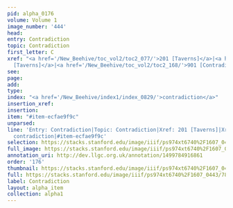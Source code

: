 ```yaml
---
pid: alpha_0176
volume: Volume 1
image_number: '444'
head: 
entry: Contradiction
topic: Contradiction
first_letter: C
xref: "<a href='/New_Beehive/toc_vol2/toc2_077/'>201 [Taverns]</a>|<a href='/New_Beehive/toc_vol2/toc2_078/'>201
  [Taverns]</a>|<a href='/New_Beehive/toc_vol2/toc2_168/'>901 [Contradiction]</a>"
see: 
page: 
add: 
type: 
index: "<a href='/New_Beehive/index1/index_0829/'>contradiction</a>"
insertion_xref: 
insertion: 
item: "#item-ecfae9f9c"
unparsed: 
line: 'Entry: Contradiction|Topic: Contradiction|Xref: 201 [Taverns]|Xref: 901 [Contradiction]|Index:
  contradiction|#item-ecfae9f9c'
selection: https://stacks.stanford.edu/image/iiif/ps974xt6740%2F1607_0443/780,4393,3061,667/full/0/default.jpg
full_image: https://stacks.stanford.edu/image/iiif/ps974xt6740%2F1607_0443/full/full/0/default.jpg
annotation_uri: http://dev.llgc.org.uk/annotation/1499784916861
order: '176'
thumbnail: https://stacks.stanford.edu/image/iiif/ps974xt6740%2F1607_0443/780,4393,600,180/250,/0/default.jpg
full: https://stacks.stanford.edu/image/iiif/ps974xt6740%2F1607_0443/780,4393,3061,667/full/0/default.jpg
label: Contradiction
layout: alpha_item
collection: alpha1
---
```

